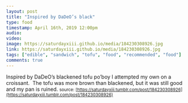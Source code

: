 ```yaml
---
layout: post
title: "Inspired by DaDeO’s black"
type: food
timestamp: April 16th, 2019 12:00pm
audio: 
video: 
image: https://saturdayxiii.github.io/media/184230308926.jpg
link: https://saturdayxiii.github.io/media/184230308926.jpg
tags: ["edible", "sandwich", "tofu", "food", "recommended", "food"]
comments: true
---
```

Inspired by DaDeO’s blackened tofu po’boy I attempted my own on a croissant.  The tofu was more brown than blackened, but it was still good and my pan is ruined.
<small>source: [https://saturdayxiii.tumblr.com/post/184230308926](https://saturdayxiii.tumblr.com/post/184230308926)</small>
